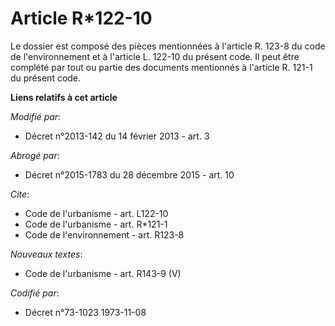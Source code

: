 # Article R*122-10

Le dossier est composé des pièces mentionnées à l'article R. 123-8 du code de l'environnement et à l'article L. 122-10 du
présent code. Il peut être complété par tout ou partie des documents mentionnés à l'article R. 121-1 du présent code.

**Liens relatifs à cet article**

_Modifié par_:

  - Décret n°2013-142 du 14 février 2013 - art. 3

_Abrogé par_:

  - Décret n°2015-1783 du 28 décembre 2015 - art. 10

_Cite_:

  - Code de l'urbanisme - art. L122-10
  - Code de l'urbanisme - art. R*121-1
  - Code de l'environnement - art. R123-8

_Nouveaux textes_:

  - Code de l'urbanisme - art. R143-9 (V)

_Codifié par_:

  - Décret n°73-1023 1973-11-08
